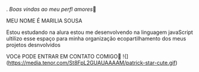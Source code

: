 .
*Boas vindas ao meu perfl amores*💙

MEU NOME É MARILIA SOUSA

Estou estudando na alura
estou me desenvolvendo na linguagem javaScript
ultilizo esse espaço para minha organização ecopartilhamento dos meus projetos desnvolvidos

VOCê PODE ENTRAR EM CONTATO COMIGO🌸
!{](https://media.tenor.com/St8FpL2GUAUAAAAM/patrick-star-cute.gif)
